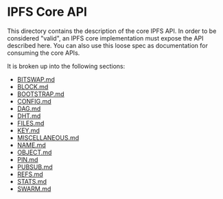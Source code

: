 # IPFS Core API

This directory contains the description of the core IPFS API. In order to be considered "valid", an IPFS core implementation must expose the API described here. You can also use this loose spec as documentation for consuming the core APIs.

It is broken up into the following sections:

* [BITSWAP.md](BITSWAP.md)
* [BLOCK.md](BLOCK.md)
* [BOOTSTRAP.md](BOOTSTRAP.md)
* [CONFIG.md](CONFIG.md)
* [DAG.md](DAG.md)
* [DHT.md](DHT.md)
* [FILES.md](FILES.md)
* [KEY.md](KEY.md)
* [MISCELLANEOUS.md](MISCELLANEOUS.md)
* [NAME.md](NAME.md)
* [OBJECT.md](OBJECT.md)
* [PIN.md](PIN.md)
* [PUBSUB.md](PUBSUB.md)
* [REFS.md](REFS.md)
* [STATS.md](STATS.md)
* [SWARM.md](SWARM.md)
